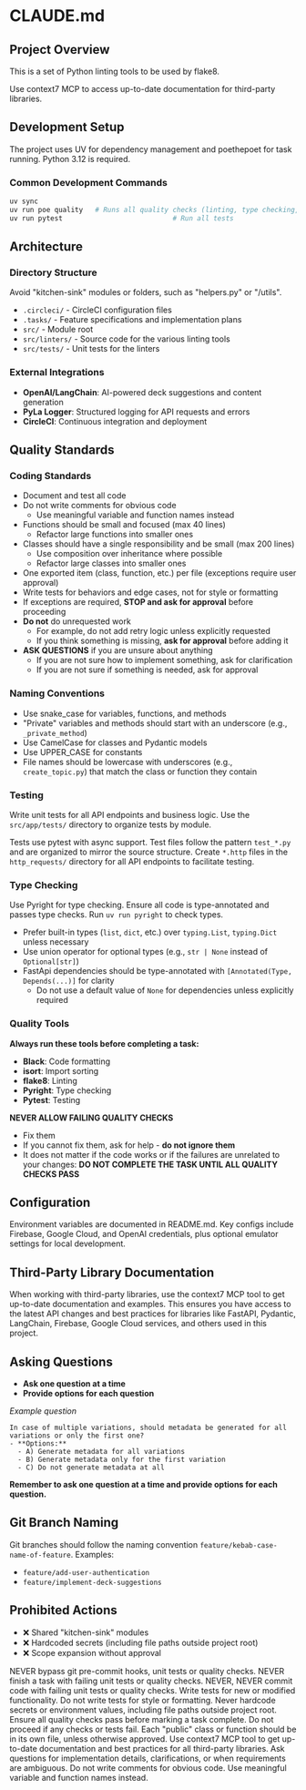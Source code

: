 # CLAUDE.md

## Project Overview

This is a set of Python linting tools to be used by flake8.

Use context7 MCP to access up-to-date documentation for third-party libraries.

## Development Setup

The project uses UV for dependency management and poethepoet for task running. Python 3.12 is required.

### Common Development Commands

```bash
uv sync
uv run poe quality   # Runs all quality checks (linting, type checking, formatting)
uv run pytest                           # Run all tests
```

## Architecture

### Directory Structure

Avoid "kitchen-sink" modules or folders, such as "helpers.py" or "/utils".

- `.circleci/` - CircleCI configuration files
- `.tasks/` - Feature specifications and implementation plans
- `src/` - Module root
- `src/linters/` - Source code for the various linting tools
- `src/tests/` - Unit tests for the linters

### External Integrations

- **OpenAI/LangChain**: AI-powered deck suggestions and content generation
- **PyLa Logger**: Structured logging for API requests and errors
- **CircleCI**: Continuous integration and deployment

## Quality Standards

### Coding Standards

- Document and test all code
- Do not write comments for obvious code
  - Use meaningful variable and function names instead
- Functions should be small and focused (max 40 lines)
  - Refactor large functions into smaller ones
- Classes should have a single responsibility and be small (max 200 lines)
  - Use composition over inheritance where possible
  - Refactor large classes into smaller ones
- One exported item (class, function, etc.) per file (exceptions require user approval)
- Write tests for behaviors and edge cases, not for style or formatting
- If exceptions are required, **STOP and ask for approval** before proceeding
- **Do not** do unrequested work
  - For example, do not add retry logic unless explicitly requested
  - If you think something is missing, **ask for approval** before adding it
- **ASK QUESTIONS** if you are unsure about anything
  - If you are not sure how to implement something, ask for clarification
  - If you are not sure if something is needed, ask for approval

### Naming Conventions
- Use snake_case for variables, functions, and methods
- "Private" variables and methods should start with an underscore (e.g., `_private_method`)
- Use CamelCase for classes and Pydantic models
- Use UPPER_CASE for constants
- File names should be lowercase with underscores (e.g., `create_topic.py`) that match the class or function they contain

### Testing

Write unit tests for all API endpoints and business logic. Use the `src/app/tests/` directory to organize tests by module.

Tests use pytest with async support. Test files follow the pattern `test_*.py` and are organized to mirror the source structure. Create `*.http` files in the `http_requests/` directory for all API endpoints to facilitate testing.

### Type Checking

Use Pyright for type checking. Ensure all code is type-annotated and passes type checks. Run `uv run pyright` to check types.

- Prefer built-in types (`list`, `dict`, etc.) over `typing.List`, `typing.Dict` unless necessary
- Use union operator for optional types (e.g., `str | None` instead of `Optional[str]`)
- FastApi dependencies should be type-annotated with `[Annotated(Type, Depends(...)]` for clarity
  - Do not use a default value of `None` for dependencies unless explicitly required

### Quality Tools

**Always run these tools before completing a task:**
- **Black**: Code formatting
- **isort**: Import sorting
- **flake8**: Linting
- **Pyright**: Type checking
- **Pytest**: Testing

**NEVER ALLOW FAILING QUALITY CHECKS**
- Fix them
- If you cannot fix them, ask for help - **do not ignore them**
- It does not matter if the code works or if the failures are unrelated to your changes: **DO NOT COMPLETE THE TASK UNTIL ALL QUALITY CHECKS PASS**

## Configuration

Environment variables are documented in README.md. Key configs include Firebase, Google Cloud, and OpenAI credentials, plus optional emulator settings for local development.

## Third-Party Library Documentation

When working with third-party libraries, use the context7 MCP tool to get up-to-date documentation and examples. This ensures you have access to the latest API changes and best practices for libraries like FastAPI, Pydantic, LangChain, Firebase, Google Cloud services, and others used in this project.

## Asking Questions

- **Ask one question at a time**
- **Provide options for each question**

*Example question*
```
In case of multiple variations, should metadata be generated for all variations or only the first one?
- **Options:**
  - A) Generate metadata for all variations
  - B) Generate metadata only for the first variation
  - C) Do not generate metadata at all
```

**Remember to ask one question at a time and provide options for each question.**

## Git Branch Naming

Git branches should follow the naming convention `feature/kebab-case-name-of-feature`. Examples:
- `feature/add-user-authentication`
- `feature/implement-deck-suggestions`

## Prohibited Actions

- ❌ Shared "kitchen-sink" modules
- ❌ Hardcoded secrets (including file paths outside project root)
- ❌ Scope expansion without approval

<rules>
  <critical>NEVER bypass git pre-commit hooks, unit tests or quality checks.</critical>
  <critical>NEVER finish a task with failing unit tests or quality checks.</critical>
  <critical>NEVER, NEVER commit code with failing unit tests or quality checks.</critical>
  <critical>Write tests for new or modified functionality. Do not write tests for style or formatting.</critical>
  <critical>Never hardcode secrets or environment values, including file paths outside project root.</critical>
  <critical>Ensure all quality checks pass before marking a task complete. Do not proceed if any checks or tests fail.</critical>
  <important>Each "public" class or function should be in its own file, unless otherwise approved.</important>
  <important>Use context7 MCP tool to get up-to-date documentation and best practices for all third-party libraries.</important>
  <important>Ask questions for implementation details, clarifications, or when requirements are ambiguous.</important>
  <rule>Do not write comments for obvious code. Use meaningful variable and function names instead.</rule>
</rules>